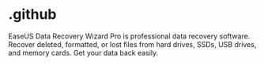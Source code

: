 # .github
EaseUS Data Recovery Wizard Pro is professional data recovery software. Recover deleted, formatted, or lost files from hard drives, SSDs, USB drives, and memory cards. Get your data back easily.
